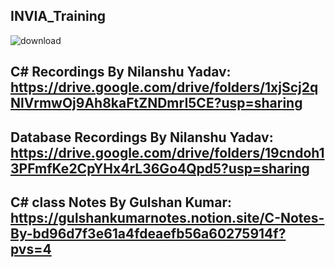 ## INVIA_Training

![download](https://github.com/kunalshokeen051/INVIA_Training/assets/119399583/3fd4df82-19f9-4667-9e4e-31587b4d7c46)
## C# Recordings By Nilanshu Yadav: https://drive.google.com/drive/folders/1xjScj2qNlVrmwOj9Ah8kaFtZNDmrI5CE?usp=sharing

## Database Recordings By Nilanshu Yadav: https://drive.google.com/drive/folders/19cndoh13PFmfKe2CpYHx4rL36Go4Qpd5?usp=sharing

## C# class Notes By Gulshan Kumar: https://gulshankumarnotes.notion.site/C-Notes-By-bd96d7f3e61a4fdeaefb56a60275914f?pvs=4

